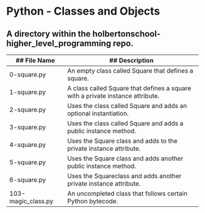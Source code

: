 # Python - Classes and Objects

## A directory within the holbertonschool-higher_level_programming repo.

|## File Name|## Description|
|---|---|
|0-square.py|An empty class called Square that defines a square.|
|1-square.py|A class called Square that defines a square with a private instance attribute.|
|2-square.py|Uses the class called Square and adds an optional instantiation.|
|3-square.py|Uses the class called Square and adds a public instance method.|
|4-square.py|Uses the Square class and adds to the private instance attribute.|
|5-square.py|Uses the Square class and adds another public instance method.|
|6-square.py|Uses the Squareclass and adds another private instance attribute.|
|103-magic_class.py|An uncompleted class that follows certain Python bytecode.|
